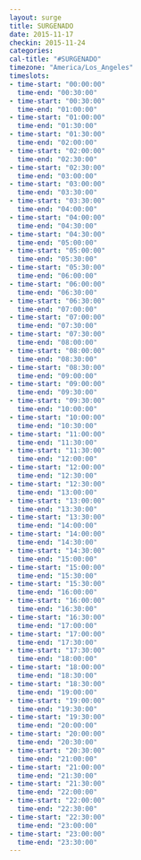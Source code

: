 ```yaml
---
layout: surge
title: SURGENADO
date: 2015-11-17
checkin: 2015-11-24
categories:
cal-title: "#SURGENADO"
timezone: "America/Los_Angeles"
timeslots:
- time-start: "00:00:00"
  time-end: "00:30:00"
- time-start: "00:30:00"
  time-end: "01:00:00"
- time-start: "01:00:00"
  time-end: "01:30:00"
- time-start: "01:30:00"
  time-end: "02:00:00"
- time-start: "02:00:00"
  time-end: "02:30:00"  
- time-start: "02:30:00"
  time-end: "03:00:00"
- time-start: "03:00:00"
  time-end: "03:30:00"
- time-start: "03:30:00"
  time-end: "04:00:00"
- time-start: "04:00:00"
  time-end: "04:30:00"  
- time-start: "04:30:00"
  time-end: "05:00:00"
- time-start: "05:00:00"
  time-end: "05:30:00"
- time-start: "05:30:00"
  time-end: "06:00:00"
- time-start: "06:00:00"
  time-end: "06:30:00"  
- time-start: "06:30:00"
  time-end: "07:00:00"
- time-start: "07:00:00"
  time-end: "07:30:00"
- time-start: "07:30:00"
  time-end: "08:00:00"
- time-start: "08:00:00"
  time-end: "08:30:00"  
- time-start: "08:30:00"
  time-end: "09:00:00"
- time-start: "09:00:00"
  time-end: "09:30:00"
- time-start: "09:30:00"
  time-end: "10:00:00"
- time-start: "10:00:00"
  time-end: "10:30:00"   
- time-start: "11:00:00"
  time-end: "11:30:00"
- time-start: "11:30:00"
  time-end: "12:00:00"
- time-start: "12:00:00"
  time-end: "12:30:00"   
- time-start: "12:30:00"
  time-end: "13:00:00"
- time-start: "13:00:00"
  time-end: "13:30:00"
- time-start: "13:30:00"
  time-end: "14:00:00"
- time-start: "14:00:00"
  time-end: "14:30:00"  
- time-start: "14:30:00"
  time-end: "15:00:00"
- time-start: "15:00:00"
  time-end: "15:30:00"
- time-start: "15:30:00"
  time-end: "16:00:00"
- time-start: "16:00:00"
  time-end: "16:30:00"   
- time-start: "16:30:00"
  time-end: "17:00:00"
- time-start: "17:00:00"
  time-end: "17:30:00"
- time-start: "17:30:00"
  time-end: "18:00:00"
- time-start: "18:00:00"
  time-end: "18:30:00"   
- time-start: "18:30:00"
  time-end: "19:00:00"
- time-start: "19:00:00"
  time-end: "19:30:00"
- time-start: "19:30:00"
  time-end: "20:00:00"
- time-start: "20:00:00"
  time-end: "20:30:00"   
- time-start: "20:30:00"
  time-end: "21:00:00"
- time-start: "21:00:00"
  time-end: "21:30:00"
- time-start: "21:30:00"
  time-end: "22:00:00"
- time-start: "22:00:00"
  time-end: "22:30:00"   
- time-start: "22:30:00"
  time-end: "23:00:00"
- time-start: "23:00:00"
  time-end: "23:30:00"
---
```

